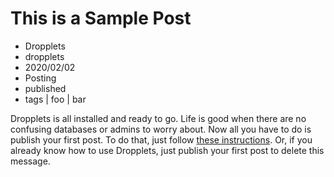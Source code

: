 # This is a Sample Post
- Dropplets
- dropplets
- 2020/02/02
- Posting
- published
- tags | foo | bar

Dropplets is all installed and ready to go. Life is good when there are no confusing databases or admins to worry about. Now all you have to do is publish your first post. To do that, just follow [these instructions](https://github.com/circa75/dropplets/blob/master/README.md). Or, if you already know how to use Dropplets, just publish your first post to delete this message.
